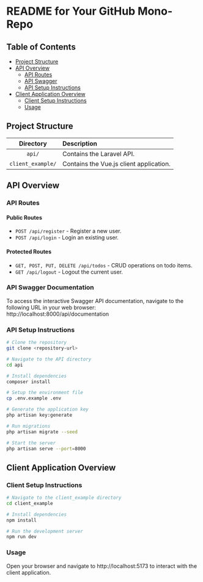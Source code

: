 <!-- Para abrir el preview en Atom: ^ (control) + shift + M -->

# README for Your GitHub Mono-Repo

## Table of Contents
- [Project Structure](#project-structure)
- [API Overview](#api-overview)
  - [API Routes](#api-routes)
  - [API Swagger](#api-swagger)
  - [API Setup Instructions](#api-setup-instructions)
- [Client Application Overview](#client-application-overview)
  - [Client Setup Instructions](#client-setup-instructions)
  - [Usage](#usage)

## Project Structure
| Directory | Description |
|:---------:|:------------|
| `api/` | Contains the Laravel API. |
| `client_example/` | Contains the Vue.js client application. |

## API Overview

### API Routes
#### Public Routes
- `POST /api/register` - Register a new user.
- `POST /api/login` - Login an existing user.

#### Protected Routes
- `GET, POST, PUT, DELETE /api/todos` - CRUD operations on todo items.
- `GET /api/logout` - Logout the current user.
### API Swagger Documentation

To access the interactive Swagger API documentation, navigate to the following URL in your web browser: http://localhost:8000/api/documentation

### API Setup Instructions
```bash
# Clone the repository
git clone <repository-url>

# Navigate to the API directory
cd api

# Install dependencies
composer install

# Setup the environment file
cp .env.example .env

# Generate the application key
php artisan key:generate

# Run migrations
php artisan migrate --seed

# Start the server
php artisan serve --port=8000
```
## Client Application Overview
### Client Setup Instructions
```bash
# Navigate to the client_example directory
cd client_example

# Install dependencies
npm install

# Run the development server
npm run dev
```
### Usage
Open your browser and navigate to http://localhost:5173 to interact with the client application.

